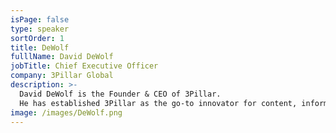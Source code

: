 ```yaml
---
isPage: false
type: speaker
sortOrder: 1
title: DeWolf
fulllName: David DeWolf
jobTitle: Chief Executive Officer
company: 3Pillar Global
description: >-
  David DeWolf is the Founder & CEO of 3Pillar.
  He has established 3Pillar as the go-to innovator for content, information, and data-rich companies looking to grow revenue through software.
image: /images/DeWolf.png
---
```

